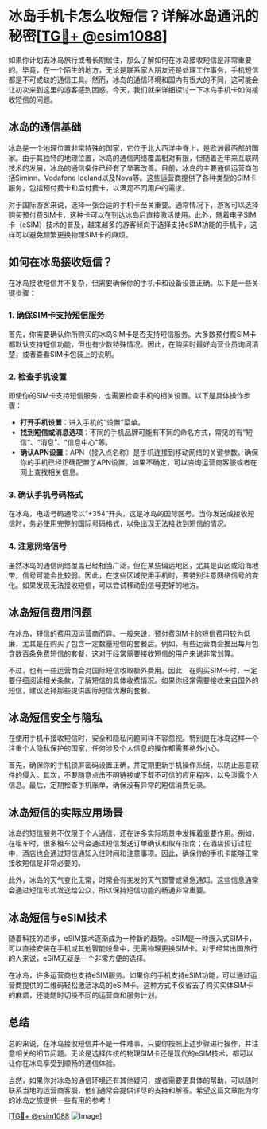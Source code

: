 # 冰岛手机卡怎么收短信？详解冰岛通讯的秘密[[TG💪+ @esim1088](https://t.me/s/esim1088)]

如果你计划去冰岛旅行或者长期居住，那么了解如何在冰岛接收短信是非常重要的。毕竟，在一个陌生的地方，无论是联系家人朋友还是处理工作事务，手机短信都是不可或缺的通信工具。然而，冰岛的通信环境和国内有很大的不同，这可能会让初次来到这里的游客感到困惑。今天，我们就来详细探讨一下冰岛手机卡如何接收短信的问题。

## 冰岛的通信基础

冰岛是一个地理位置非常特殊的国家，它位于北大西洋中脊上，是欧洲最西部的国家。由于其独特的地理位置，冰岛的通信网络覆盖相对有限，但随着近年来互联网技术的发展，冰岛的通信条件已经有了显著改善。目前，冰岛的主要通信运营商包括Siminn、Vodafone Iceland以及Nova等。这些运营商提供了各种类型的SIM卡服务，包括预付费卡和后付费卡，以满足不同用户的需求。

对于国际游客来说，选择一张合适的手机卡至关重要。通常情况下，游客可以选择购买预付费SIM卡，这种卡可以在到达冰岛后直接激活使用。此外，随着电子SIM卡（eSIM）技术的普及，越来越多的游客倾向于选择支持eSIM功能的手机卡，这样可以避免频繁更换物理SIM卡的麻烦。

## 如何在冰岛接收短信？

在冰岛接收短信并不复杂，但需要确保你的手机卡和设备设置正确。以下是一些关键步骤：

### 1. 确保SIM卡支持短信服务

首先，你需要确认你所购买的冰岛SIM卡是否支持短信服务。大多数预付费SIM卡都默认支持短信功能，但也有少数特殊情况。因此，在购买时最好向营业员询问清楚，或者查看SIM卡包装上的说明。

### 2. 检查手机设置

即使你的SIM卡支持短信服务，也需要检查手机的相关设置。以下是具体操作步骤：

- **打开手机设置**：进入手机的“设置”菜单。
- **找到短信或消息选项**：不同的手机品牌可能有不同的命名方式，常见的有“短信”、“消息”、“信息中心”等。
- **确认APN设置**：APN（接入点名称）是手机连接到移动网络的关键参数。确保你的手机已经正确配置了APN设置。如果不确定，可以咨询运营商客服或者在网上查找相关信息。

### 3. 确认手机号码格式

在冰岛，电话号码通常以“+354”开头，这是冰岛的国际区号。当你发送或接收短信时，务必使用完整的国际号码格式，以免出现无法接收到短信的情况。

### 4. 注意网络信号

虽然冰岛的通信网络覆盖已经相当广泛，但在某些偏远地区，尤其是山区或沿海地带，信号可能会比较弱。因此，在这些区域使用手机时，要特别注意网络信号的变化。如果发现无法接收短信，可以尝试移动到信号更好的地方。

## 冰岛短信费用问题

在冰岛，短信的费用因运营商而异。一般来说，预付费SIM卡的短信费用较为低廉，尤其是在购买了包含一定数量短信的套餐后。例如，有些运营商会推出每月包含数百条免费短信的套餐，这对于经常需要接收短信的用户来说非常划算。

不过，也有一些运营商会对国际短信收取额外费用。因此，在购买SIM卡时，一定要仔细阅读相关条款，了解短信的具体收费情况。如果你经常需要接收来自国外的短信，建议选择那些提供国际短信优惠的套餐。

## 冰岛短信安全与隐私

在使用手机卡接收短信时，安全和隐私问题同样不容忽视。特别是在冰岛这样一个注重个人隐私保护的国家，任何涉及个人信息的操作都需要格外小心。

首先，确保你的手机锁屏密码设置正确，并定期更新手机操作系统，以防止恶意软件的侵入。其次，不要随意点击不明链接或下载不可信的应用程序，以免泄露个人信息。最后，定期检查手机账单，确保没有异常的短信消费记录。

## 冰岛短信的实际应用场景

冰岛的短信服务不仅限于个人通信，还在许多实际场景中发挥着重要作用。例如，在租车时，很多租车公司会通过短信发送订单确认和取车指南；在酒店预订过程中，酒店也会通过短信通知入住时间和注意事项。因此，确保你的手机卡能够正常接收短信是非常必要的。

此外，冰岛的天气变化无常，时常会有突发的天气预警或紧急通知。这些信息通常会通过短信形式发送给公众，所以保持短信功能的畅通非常重要。

## 冰岛短信与eSIM技术

随着科技的进步，eSIM技术逐渐成为一种新的趋势。eSIM是一种嵌入式SIM卡，可以直接安装在手机或其他智能设备中，无需物理更换SIM卡。对于经常出国旅行的人来说，eSIM无疑是一个非常方便的选择。

在冰岛，许多运营商也支持eSIM服务。如果你的手机支持eSIM功能，可以通过运营商提供的二维码轻松激活冰岛的eSIM卡。这种方式不仅省去了购买实体SIM卡的麻烦，还能随时切换不同的运营商和服务计划。

## 总结

总的来说，在冰岛接收短信并不是一件难事，只要你按照上述步骤进行操作，并注意相关的细节问题。无论是选择传统的物理SIM卡还是现代的eSIM技术，都可以让你在冰岛享受到顺畅的通信体验。

当然，如果你对冰岛的通信环境还有其他疑问，或者需要更具体的帮助，可以随时联系当地的运营商客服，他们通常会提供详尽的支持和解答。希望这篇文章能为你的冰岛之旅提供一些有用的参考！

[[TG💪+ @esim1088](https://t.me/s/esim1088) ![Image](https://i.postimg.cc/4NQfJmqS/Snipaste-2025-05-13-00-14-12.png)]